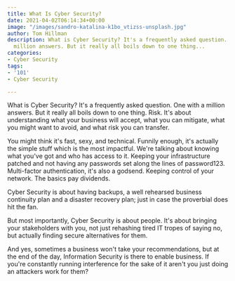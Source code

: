 ```yaml
---
title: What Is Cyber Security?
date: 2021-04-02T06:14:34+00:00
image: "/images/sandro-katalina-k1bo_vtizss-unsplash.jpg"
author: Tom Hillman
description: What is Cyber Security? It's a frequently asked question. One with a
  million answers. But it really all boils down to one thing...
categories:
- Cyber Security
tags:
- '101'
- Cyber Security

---
```

What is Cyber Security? It's a frequently asked question. One with a million answers. But it really all boils down to one thing. Risk. It's about understanding what your business will accept, what you can mitigate, what you might want to avoid, and what risk you can transfer.

You might think it's fast, sexy, and technical. Funnily enough, it's actually the simple stuff which is the most impactful. We're talking about knowing what you've got and who has access to it. Keeping your infrastructure patched and not having any passwords set along the lines of password123. Multi-factor authentication, it's also a godsend. Keeping control of your network. The basics pay dividends.

Cyber Security is about having backups, a well rehearsed business continuity plan and a disaster recovery plan; just in case the proverbial does hit the fan.

But most importantly, Cyber Security is about people. It's about bringing your stakeholders with you, not just rehashing tired IT tropes of saying no, but actually finding secure alternatives for them.

And yes, sometimes a business won't take your recommendations, but at the end of the day, Information Security is there to enable business. If you're constantly running interference for the sake of it aren't you just doing an attackers work for them?